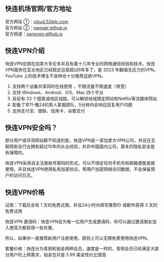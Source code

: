 ## 快连机场官网/官方地址

官方网站 ①：[cloud.52iplc.com](https://cloud.52iplc.com)  
官方网站 ②：[nanoair.github.io](https://nanoair.github.io)  
官方频道：[nanoceo.github.io](https://nanoceo.github.io)

## 快连VPN介绍

快连VPN总部在加拿大多伦多并且有着十几年专业的网络通信经验和技术。快连VPN服务在亚太地区已经稳定运营超过6年多了，是 2023 年翻墙无压力的VPN。YouTube 上的技术博主不良林也十分推荐这款VPN。

1. 支持两个设备共享同时在线使用 ，不限流量不限速度（带宽）
2. 支持 Windows、Android、iOS、Mac 四个平台
3. 目前有 23 个国家或地区线路，可以解锁地域限定网站和Netflix等流媒体网站
4. 配备了早11-晚24的真人客服团队，5分钟内会响应回复用户问题
5. 支持支付宝、银联、信用卡、谷歌支付

## 快连VPN安全吗？
部分用户或评测网站都不知道的是，快连VPN是一家加拿大VPN公司，并且在互联网安全行业拥有超过10年的从业经验，并非中国国内公司，基本的隐私安全是有保障的。

快连VPN采用自主注册账号密码的形式，可以不绑定任何手机号和邮箱便能直接使用。并且快连VPN使用私有加密协议，帮用户加密网络访问数据，不会保留用户的访问日志。

## 快连VPN价格
试用：下载后会有 1 天的免费试用，并且24小时内填写推荐ID 或额外获得 3 天的免费试用

快连VPN 邀请码：快连VPN会为每一位用户生成邀请码，你可以通过邀请朋友加入使双方都获得一些优惠。

所以，如果你一直推荐新用户注册使用，原则上可以无限免费使用快连VPN。

套餐价格：快连分为青铜和铂金两种会员，速度是一样的，青铜会员已经满足大部分用户的上网需求，铂金包月是 5.99 美金性价比很高
